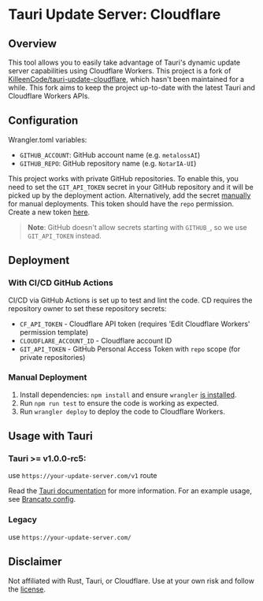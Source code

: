 # Tauri Update Server: Cloudflare

## Overview
This tool allows you to easily take advantage of Tauri's dynamic update server capabilities using Cloudflare Workers. This project is a fork of [KilleenCode/tauri-update-cloudflare](https://github.com/KilleenCode/tauri-update-cloudflare), which hasn't been maintained for a while. This fork aims to keep the project up-to-date with the latest Tauri and Cloudflare Workers APIs.

## Configuration
Wrangler.toml variables:
- `GITHUB_ACCOUNT`: GitHub account name (e.g. `metalossAI`)
- `GITHUB_REPO`: GitHub repository name (e.g. `NotarIA-UI`)

This project works with private GitHub repositories. To enable this, you need to set the `GIT_API_TOKEN` secret in your GitHub repository and it will be picked up by the deployment action. Alternatively, add the secret [manually](https://developers.cloudflare.com/workers/configuration/secrets/#add-secrets-to-your-project) for manual deployments. This token should have the `repo` permission. Create a new token [here](https://github.com/settings/tokens/new).

> **Note**: GitHub doesn't allow secrets starting with `GITHUB_`, so we use `GIT_API_TOKEN` instead.

## Deployment
### With CI/CD GitHub Actions
CI/CD via GitHub Actions is set up to test and lint the code. CD requires the repository owner to set these repository secrets:
- `CF_API_TOKEN` - Cloudflare API token (requires 'Edit Cloudflare Workers' permission template)
- `CLOUDFLARE_ACCOUNT_ID` - Cloudflare account ID
- `GIT_API_TOKEN` - GitHub Personal Access Token with `repo` scope (for private repositories)

### Manual Deployment
1. Install dependencies: `npm install` and ensure `wrangler` [is installed](https://developers.cloudflare.com/workers/wrangler/install-and-update/).
2. Run `npm run test` to ensure the code is working as expected.
3. Run `wrangler deploy` to deploy the code to Cloudflare Workers.

## Usage with Tauri
### Tauri >= v1.0.0-rc5:

use `https://your-update-server.com/v1` route

Read the [Tauri documentation](https://tauri.app/v1/guides/distribution/updater#tauri-configuration) for more information. For an example usage, see [Brancato config](https://github.com/KilleenCode/brancato/blob/main/src-tauri/tauri.conf.json#L55).

### Legacy
use `https://your-update-server.com/`

## Disclaimer
Not affiliated with Rust, Tauri, or Cloudflare. Use at your own risk and follow the [license](./LICENSE).